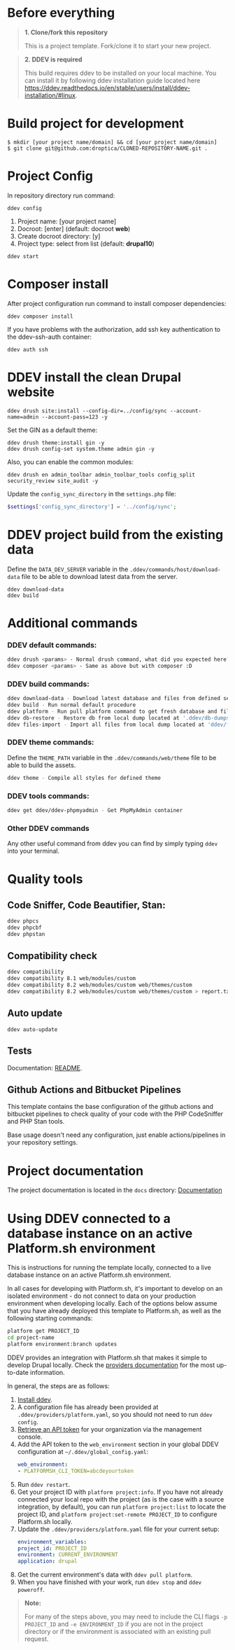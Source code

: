 # Before everything


> **1. Clone/fork this repository**
>
> This is a project template. Fork/clone it to start your new project.

> **2. DDEV is required**
>
> This build requires ddev to be installed on your local machine. You can
> install it by following ddev installation guide located here
> https://ddev.readthedocs.io/en/stable/users/install/ddev-installation/#linux.

# Build project for development
    $ mkdir [your project name/domain] && cd [your project name/domain]
    $ git clone git@github.com:droptica/CLONED-REPOSITORY-NAME.git .

# Project Config
In repository directory run command:
```shell
ddev config
```

1. Project name: [your project name]
2. Docroot: [enter] (default: docroot **web**)
3. Create docroot directory: [y]
4. Project type: select from list (default: **drupal10**)

```shell
ddev start
```

# Composer install
After project configuration run command to install composer dependencies:

```shell
ddev composer install
```

If you have problems with the authorization, add ssh key authentication to the
ddev-ssh-auth container:
```shell
ddev auth ssh
```

# DDEV install the clean Drupal website

```shell
ddev drush site:install --config-dir=../config/sync --account-name=admin --account-pass=123 -y
```

Set the GIN as a default theme:
```shell
ddev drush theme:install gin -y
ddev drush config-set system.theme admin gin -y
```

Also, you can enable the common modules:
```shell
ddev drush en admin_toolbar admin_toolbar_tools config_split security_review site_audit -y
```

Update the `config_sync_directory` in the `settings.php` file:
```php
$settings['config_sync_directory'] = '../config/sync';
```

# DDEV project build from the existing data

Define the `DATA_DEV_SERVER` variable in the `.ddev/commands/host/download-data`
 file to be able to download latest data from the server.

```shell
ddev download-data
ddev build
```

# Additional commands

### DDEV default commands:

```bash
ddev drush <params> - Normal drush command, what did you expected here? :D
ddev composer <params> - Same as above but with composer :D
```

### DDEV build commands:

```bash
ddev download-data - Download latest database and files from defined server
ddev build - Run normal default procedure
ddev platform - Run pull platform command to get fresh database and files from PLATFORM_ENVIRONMENT in the config
ddev db-restore - Restore db from local dump located at '.ddev/db-dumps'
ddev files-import - Import all files from local dump located at 'ddev/file-dumps'
```

### DDEV theme commands:

Define the `THEME_PATH` variable in the `.ddev/commands/web/theme` file to be
able to build the assets.

```bash
ddev theme - Compile all styles for defined theme
```

### DDEV tools commands:

```bash
ddev get ddev/ddev-phpmyadmin - Get PhpMyAdmin container
```

### Other DDEV commands
Any other useful command from ddev you can find by simply typing `ddev` into
your terminal.

# Quality tools

## Code Sniffer, Code Beautifier, Stan:
```bash
ddev phpcs
ddev phpcbf
ddev phpstan
```

## Compatibility check

```bash
ddev compatibility
ddev compatibility 8.1 web/modules/custom
ddev compatibility 8.2 web/modules/custom web/themes/custom
ddev compatibility 8.2 web/modules/custom web/themes/custom > report.txt
```

## Auto update

```shell
ddev auto-update
```

## Tests

Documentation: [README](./tests/README.md).

## Github Actions and Bitbucket Pipelines

This template contains the base configuration of the github actions and
bitbucket pipelines to check quality of your code with the PHP CodeSniffer and
PHP Stan tools.

Base usage doesn't need any configuration, just enable actions/pipelines in your
repository settings.

# Project documentation

The project documentation is located in the `docs` directory:
[Documentation](./docs/documentation/000-readme.md)

# Using DDEV connected to a database instance on an active Platform.sh environment
This is instructions for running the template locally, connected to a live
database instance on an active Platform.sh environment.

In all cases for developing with Platform.sh, it's important to develop on an
isolated environment - do not connect to data on your production environment
when developing locally.
Each of the options below assume that you have already deployed this template
to Platform.sh, as well as the following starting commands:

```bash
platform get PROJECT_ID
cd project-name
platform environment:branch updates
```

DDEV provides an integration with Platform.sh that makes it simple to develop
Drupal locally. Check the [providers documentation](https://ddev.readthedocs.io/en/latest/users/providers/platform/)
for the most up-to-date information.

In general, the steps are as follows:

1. [Install ddev](https://ddev.readthedocs.io/en/stable/#installation).
2. A configuration file has already been provided at
`.ddev/providers/platform.yaml`, so you should not need to run `ddev config`.
3. [Retrieve an API token](https://docs.platform.sh/development/cli/api-tokens.html#get-a-token)
for your organization via the management console.
4. Add the API token to the `web_environment` section in your global DDEV
configuration at `~/.ddev/global_config.yaml`:
    ```yaml
    web_environment:
    - PLATFORMSH_CLI_TOKEN=abcdeyourtoken
    ```
5. Run `ddev restart`.
6. Get your project ID with `platform project:info`. If you have not already
connected your local repo with the project (as is the case with a source
integration, by default), you can run `platform project:list` to locate the
project ID, and `platform project:set-remote PROJECT_ID` to configure
Platform.sh locally.
7. Update the `.ddev/providers/platform.yaml` file for your current setup:
    ```yaml
    environment_variables:
    project_id: PROJECT_ID
    environment: CURRENT_ENVIRONMENT
    application: drupal
    ```
8. Get the current environment's data with `ddev pull platform`.
9. When you have finished with your work, run `ddev stop` and `ddev poweroff`.

> **Note:**
>
> For many of the steps above, you may need to include the CLI flags
> `-p PROJECT_ID` and `-e ENVIRONMENT_ID` if you are not in the project
> directory or if the environment is associated with an existing pull request.
